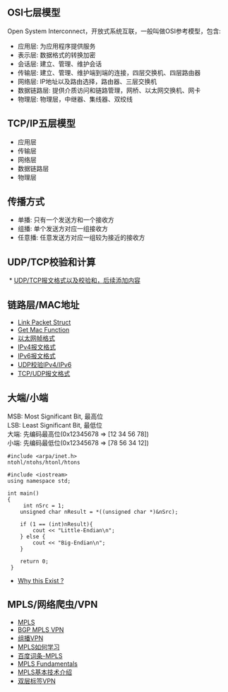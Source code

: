 ## OSI七层模型
  Open System Interconnect，开放式系统互联，一般叫做OSI参考模型，包含:
  * 应用层: 为应用程序提供服务
  * 表示层: 数据格式的转换加密
  * 会话层: 建立、管理、维护会话
  * 传输层: 建立、管理、维护端到端的连接，四层交换机、四层路由器
  * 网络层: IP地址以及路由选择，路由器、三层交换机
  * 数据链路层: 提供介质访问和链路管理，网桥、以太网交换机、网卡
  * 物理层: 物理层，中继器、集线器、双绞线  
  
## TCP/IP五层模型
  * 应用层
  * 传输层
  * 网络层
  * 数据链路层
  * 物理层

## 传播方式
  * 单播: 只有一个发送方和一个接收方
  * 组播: 单个发送方对应一组接收方
  * 任意播: 任意发送方对应一组较为接近的接收方

## UDP/TCP校验和计算
  * [UDP/TCP报文格式以及校验和，后续添加内容](http://blog.csdn.net/lanhy999/article/details/51123626)
  
## 链路层/MAC地址
  * [Link Packet Struct](http://blog.51cto.com/692344/1229799)
  * [Get Mac Function](http://blog.csdn.net/manfeideyu/article/details/47311403)
  * [以太网帧格式](https://www.cnblogs.com/lifan3a/articles/6649970.html)
  * [IPv4报文格式](http://blog.csdn.net/mary19920410/article/details/59035804)
  * [IPv6报文格式](https://www.cnblogs.com/jersey/archive/2011/11/29/2267492.html)
  * [UDP校验IPv4/IPv6](https://www.cnblogs.com/RodYang/p/3271832.html)
  * [TCP/UDP报文格式](http://blog.csdn.net/kernel_jim_wu/article/details/7447377)
  
## 大端/小端
  MSB: Most Significant Bit, 最高位  
  LSB: Least Significant Bit, 最低位  
  大端: 先编码最高位(0x12345678 => [12 34 56 78])  
  小端: 先编码最低位(0x12345678 => [78 56 34 12])  
  ```
  #include <arpa/inet.h>
  ntohl/ntohs/htonl/htons
  
  #include <iostream>
  using namespace std;
  
  int main()
  {
      int nSrc = 1;
      unsigned char nResult = *((unsigned char *)&nSrc);
      
      if (1 == (int)nResult){
          cout << "Little-Endian\n";
      } else {
          cout << "Big-Endian\n";
      }
      
      return 0;
  }
  ```
  * [Why this Exist ?](https://www.zhihu.com/question/25311159)
  
## MPLS/网络爬虫/VPN
  * [MPLS](http://www.h3c.com.cn/MiniSite/Technology_Circle/Net_Reptile/)
  * [BGP MPLS VPN]()
  * [组播VPN](http://www.h3c.com/cn/d_200803/336047_30003_0.htm)
  * [MPLS如何学习](https://www.zhihu.com/question/21456260)
  * [百度词条-MPLS]()
  * [MPLS Fundamentals](http://download.csdn.net/download/amekoerrant/2997784)
  * [MPLS基本技术介绍](http://blog.csdn.net/robbie1314/article/details/48275279)
  * [双层标签VPN](http://forum.huawei.com/enterprise//zh/thread-294941.html)
